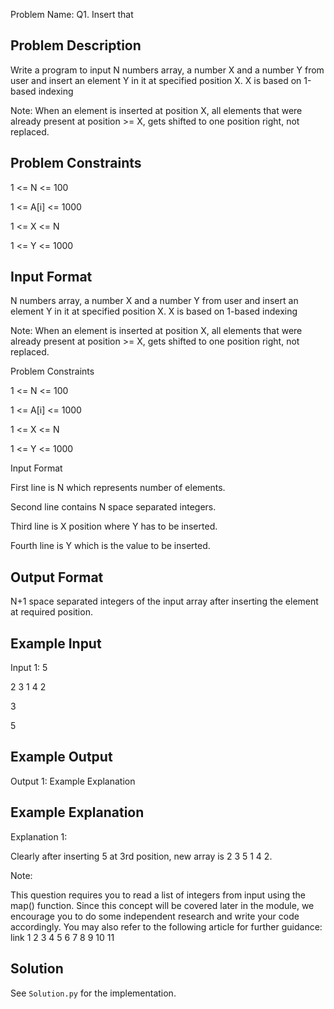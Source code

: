 Problem Name: Q1. Insert that

## Problem Description

Write a program to input N numbers array, a number X and a number Y from user and insert an element Y in it at specified position X. X is based on 1-based indexing

Note: When an element is inserted at position X, all elements that were already present at position >= X, gets shifted to one position right, not replaced.

## Problem Constraints

1 <= N <= 100

1 <= A[i] <= 1000

1 <= X <= N

1 <= Y <= 1000

## Input Format

N numbers array, a number X and a number Y from user and insert an element Y in it at specified position X. X is based on 1-based indexing

Note: When an element is inserted at position X, all elements that were already present at position >= X, gets shifted to one position right, not replaced.

Problem Constraints

1 <= N <= 100

1 <= A[i] <= 1000

1 <= X <= N

1 <= Y <= 1000

Input Format

First line is N which represents number of elements.

Second line contains N space separated integers.

Third line is X position where Y has to be inserted.

Fourth line is Y which is the value to be inserted.

## Output Format

N+1 space separated integers of the input array after inserting the element at required position.

## Example Input

Input 1:
5

2 3 1 4 2

3

5

## Example Output

Output 1:
Example Explanation

## Example Explanation

Explanation 1:

Clearly after inserting 5 at 3rd position, new array is 2 3 5 1 4 2.

Note:

This question requires you to read a list of integers from input using the map() function.
Since this concept will be covered later in the module, we encourage you to do some independent research and write your code accordingly.
You may also refer to the following article for further guidance: link
1
2
3
4
5
6
7
8
9
10
11

## Solution

See `Solution.py` for the implementation.